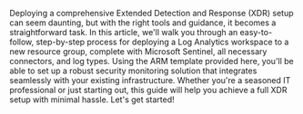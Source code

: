 Deploying a comprehensive Extended Detection and Response (XDR) setup can seem daunting, but with the right tools and guidance, it becomes a straightforward task. In this article, we'll walk you through an easy-to-follow, step-by-step process for deploying a Log Analytics workspace to a new resource group, complete with Microsoft Sentinel, all necessary connectors, and log types. Using the ARM template provided here, you'll be able to set up a robust security monitoring solution that integrates seamlessly with your existing infrastructure. Whether you're a seasoned IT professional or just starting out, this guide will help you achieve a full XDR setup with minimal hassle. Let's get started!

